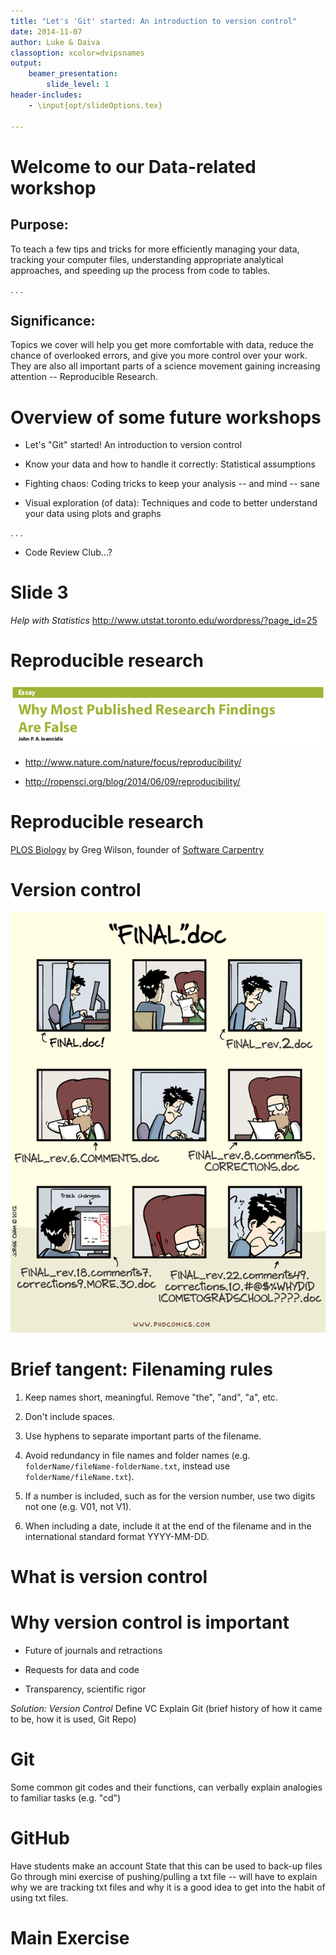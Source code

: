 ```yaml
---
title: "Let's 'Git' started: An introduction to version control"
date: 2014-11-07
author: Luke & Daiva
classoption: xcolor=dvipsnames
output:
    beamer_presentation:
        slide_level: 1
header-includes:
    - \input{opt/slideOptions.tex}
    
---
```


# Welcome to our Data-related workshop #

## Purpose: ##

To teach a few tips and tricks for more efficiently managing your
data, tracking your computer files, understanding appropriate
analytical approaches, and speeding up the process from code to
tables.

. . .

## Significance: ##

Topics we cover will help you get more comfortable with data, reduce
the chance of overlooked errors, and give you more control over your
work. They are also all important parts of a science movement gaining
increasing attention -- Reproducible Research.

# Overview of some future workshops #

* Let's "Git" started! An introduction to version control

* Know your data and how to handle it correctly: Statistical
  assumptions

* Fighting chaos: Coding tricks to keep your analysis -- and mind --
  sane

* Visual exploration (of data): Techniques and code to better
  understand your data using plots and graphs

. . .

* Code Review Club...?

# Slide 3 #
*Help with Statistics*
http://www.utstat.toronto.edu/wordpress/?page_id=25

# Reproducible research #

![](img/reproducibleCrisis.png)

* http://www.nature.com/nature/focus/reproducibility/

* http://ropensci.org/blog/2014/06/09/reproducibility/

# Reproducible research #

[PLOS Biology](http://www.plosbiology.org/article/info:doi/10.1371/journal.pbio.1001745)
by Greg Wilson, founder of
[Software Carpentry](http://software-carpentry.org/)

# Version control #

![](img/filenamingComic.gif)

# Brief tangent: Filenaming rules #

1. Keep names short, meaningful. Remove "the", "and", "a", etc.

2. Don't include spaces.

3. Use hyphens to separate important parts of the filename.

4. Avoid redundancy in file names and folder names
   (e.g. `folderName/fileName-folderName.txt`, instead use
   `folderName/fileName.txt`).

5. If a number is included, such as for the version number, use two
   digits not one (e.g. V01, not V1).

6. When including a date, include it at the end of the filename and in
   the international standard format YYYY-MM-DD.

# What is version control #



# Why version control is important #

* Future of journals and retractions

* Requests for data and code

* Transparency, scientific rigor

*Solution: Version Control*
Define VC
Explain Git (brief history of how it came to be, how it is used, Git Repo)

# Git #

Some common git codes and their functions, can verbally explain analogies to familiar tasks (e.g. "cd")



# GitHub #

Have students make an account
State that this can be used to back-up files
Go through mini exercise of pushing/pulling a txt file -- will have to explain why we are tracking txt files and why it is a good idea to get into the habit of using txt files.

# Main Exercise #
